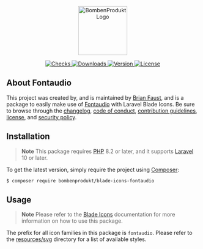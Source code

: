 <p align="center">
    <a href="https://bombenprodukt.com" target="_blank">
        <img src="https://raw.githubusercontent.com/faustbrian/assets/main/logo-text.svg" width="128" alt="BombenProdukt Logo" />
    </a>
</p>

<p align="center">
    <a href="https://github.com/faustbrian/blade-icons-fontaudio/actions">
        <img src="https://badge.sh/github/check-runs/BombenProdukt/blade-icons-fontaudio" alt="Checks" />
    </a>
    <a href="https://packagist.org/packages/bombenprodukt/blade-icons-fontaudio">
        <img src="https://badge.sh/packagist/downloads/BombenProdukt/blade-icons-fontaudio" alt="Downloads" />
    </a>
    <a href="https://packagist.org/packages/bombenprodukt/blade-icons-fontaudio">
        <img src="https://badge.sh/packagist/version/BombenProdukt/blade-icons-fontaudio" alt="Version" />
    </a>
    <a href="https://packagist.org/packages/bombenprodukt/blade-icons-fontaudio">
        <img src="https://badge.sh/packagist/license/BombenProdukt/blade-icons-fontaudio" alt="License" />
    </a>
</p>

## About Fontaudio

This project was created by, and is maintained by [Brian Faust](https://github.com/faustbrian), and is a package to easily make use of [Fontaudio](https://github.com/fefanto/fontaudio) with Laravel Blade Icons. Be sure to browse through the [changelog](CHANGELOG.md), [code of conduct](.github/CODE_OF_CONDUCT.md), [contribution guidelines](.github/CONTRIBUTING.md), [license](LICENSE), and [security policy](.github/SECURITY.md).

## Installation

> **Note**
> This package requires [PHP](https://www.php.net/) 8.2 or later, and it supports [Laravel](https://laravel.com/) 10 or later.

To get the latest version, simply require the project using [Composer](https://getcomposer.org/):

```bash
$ composer require bombenprodukt/blade-icons-fontaudio
```

## Usage

> **Note**
> Please refer to the [Blade Icons](https://github.com/faustbrian/blade-icons) documentation for more information on how to use this package.

The prefix for all icon families in this package is `fontaudio`. Please refer to the [resources/svg](/resources/svg) directory for a list of available styles.

